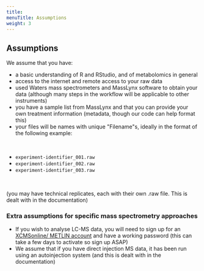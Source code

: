 ```yaml
---
title:
menuTitle: Assumptions
weight: 3
---
```


## Assumptions

We assume that you have:
* a basic understanding of R and RStudio, and of metabolomics in general
* access to the internet and remote access to your raw data
* used Waters mass spectrometers and MassLynx software to obtain your data (although many steps in the workflow will be applicable to other instruments)
* you have a sample list from MassLynx and that you can provide your own treatment information (metadata, though our code can help format this)
* your files will be names with unique "Filename"s, ideally in the format of the following example:

<br>

- `experiment-identifier_001.raw`
- `experiment-identifier_002.raw`
- `experiment-identifier_003.raw`

<br>

(you may have technical replicates, each with their own .raw file. This is dealt with in the documentation)

### Extra assumptions for specific mass spectrometry approaches

* If you wish to analyse LC-MS data, you will need to sign up for an [XCMSonline/ METLIN account](https://xcmsonline.scripps.edu/register.php) and have a working password (this can take a few days to activate so sign up ASAP)
* We assume that if you have direct injection MS data, it has been run using an autoinjection system (and this is dealt with in the documentation)

